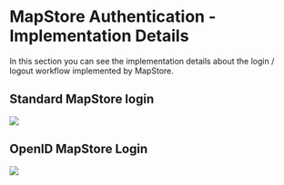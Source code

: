 # MapStore Authentication - Implementation Details

In this section you can see the implementation details about the login / logout workflow implemented by MapStore.

## Standard MapStore login

<img src="../img/standard-mapstore-login.png" class="ms-docimage"  style="max-width: 400px"/>

## OpenID MapStore Login

<img src="../img/openid-mapstore-login.png" class="ms-docimage" style="max-width: 400px"/>
